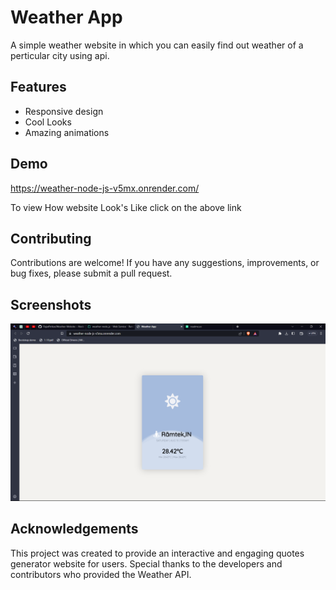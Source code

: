 
# Weather App
A simple weather website in which you can easily find out weather of a perticular city using api.


## Features

- Responsive design
- Cool Looks
- Amazing animations

## Demo
https://weather-node-js-v5mx.onrender.com/

To view How website Look's Like click on the above link
## Contributing

Contributions are welcome! If you have any suggestions, improvements, or bug fixes, please submit a pull request.


## Screenshots

![App Screenshot](https://github.com/RajatPetkar/Weather-Website---Node-JS/blob/main/Screenshot%20(56).png)

## Acknowledgements

This project was created to provide an interactive and engaging quotes generator website for users. Special thanks to the developers and contributors who provided the Weather API.
